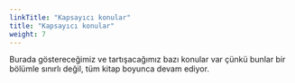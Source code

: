 ```yaml
---
linkTitle: "Kapsayıcı konular"
title: "Kapsayıcı konular"
weight: 7
---
```


Burada göstereceğimiz ve tartışacağımız bazı konular var çünkü bunlar bir bölümle sınırlı değil, tüm kitap boyunca devam ediyor.